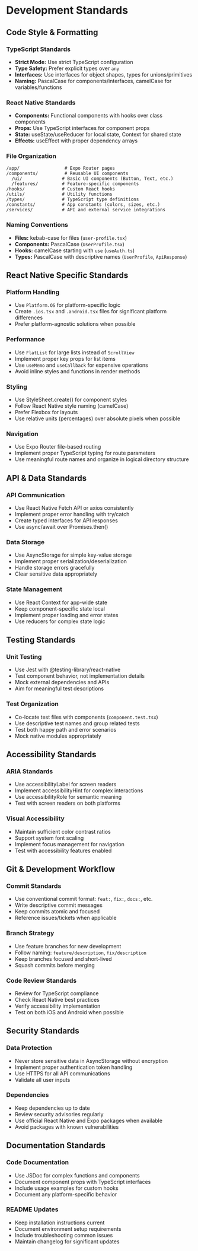 # Development Standards

## Code Style & Formatting

### TypeScript Standards
- **Strict Mode:** Use strict TypeScript configuration
- **Type Safety:** Prefer explicit types over `any`
- **Interfaces:** Use interfaces for object shapes, types for unions/primitives
- **Naming:** PascalCase for components/interfaces, camelCase for variables/functions

### React Native Standards
- **Components:** Functional components with hooks over class components
- **Props:** Use TypeScript interfaces for component props
- **State:** useState/useReducer for local state, Context for shared state
- **Effects:** useEffect with proper dependency arrays

### File Organization
```
/app/                 # Expo Router pages
/components/          # Reusable UI components
  /ui/               # Basic UI components (Button, Text, etc.)
  /features/         # Feature-specific components
/hooks/              # Custom React hooks
/utils/              # Utility functions
/types/              # TypeScript type definitions
/constants/          # App constants (colors, sizes, etc.)
/services/           # API and external service integrations
```

### Naming Conventions
- **Files:** kebab-case for files (`user-profile.tsx`)
- **Components:** PascalCase (`UserProfile.tsx`)
- **Hooks:** camelCase starting with `use` (`useAuth.ts`)
- **Types:** PascalCase with descriptive names (`UserProfile`, `ApiResponse`)

## React Native Specific Standards

### Platform Handling
- Use `Platform.OS` for platform-specific logic
- Create `.ios.tsx` and `.android.tsx` files for significant platform differences
- Prefer platform-agnostic solutions when possible

### Performance
- Use `FlatList` for large lists instead of `ScrollView`
- Implement proper key props for list items
- Use `useMemo` and `useCallback` for expensive operations
- Avoid inline styles and functions in render methods

### Styling
- Use StyleSheet.create() for component styles
- Follow React Native style naming (camelCase)
- Prefer Flexbox for layouts
- Use relative units (percentages) over absolute pixels when possible

### Navigation
- Use Expo Router file-based routing
- Implement proper TypeScript typing for route parameters
- Use meaningful route names and organize in logical directory structure

## API & Data Standards

### API Communication
- Use React Native Fetch API or axios consistently
- Implement proper error handling with try/catch
- Create typed interfaces for API responses
- Use async/await over Promises.then()

### Data Storage
- Use AsyncStorage for simple key-value storage
- Implement proper serialization/deserialization
- Handle storage errors gracefully
- Clear sensitive data appropriately

### State Management
- Use React Context for app-wide state
- Keep component-specific state local
- Implement proper loading and error states
- Use reducers for complex state logic

## Testing Standards

### Unit Testing
- Use Jest with @testing-library/react-native
- Test component behavior, not implementation details
- Mock external dependencies and APIs
- Aim for meaningful test descriptions

### Test Organization
- Co-locate test files with components (`component.test.tsx`)
- Use descriptive test names and group related tests
- Test both happy path and error scenarios
- Mock native modules appropriately

## Accessibility Standards

### ARIA Standards
- Use accessibilityLabel for screen readers
- Implement accessibilityHint for complex interactions
- Use accessibilityRole for semantic meaning
- Test with screen readers on both platforms

### Visual Accessibility
- Maintain sufficient color contrast ratios
- Support system font scaling
- Implement focus management for navigation
- Test with accessibility features enabled

## Git & Development Workflow

### Commit Standards
- Use conventional commit format: `feat:`, `fix:`, `docs:`, etc.
- Write descriptive commit messages
- Keep commits atomic and focused
- Reference issues/tickets when applicable

### Branch Strategy
- Use feature branches for new development
- Follow naming: `feature/description`, `fix/description`
- Keep branches focused and short-lived
- Squash commits before merging

### Code Review Standards
- Review for TypeScript compliance
- Check React Native best practices
- Verify accessibility implementation
- Test on both iOS and Android when possible

## Security Standards

### Data Protection
- Never store sensitive data in AsyncStorage without encryption
- Implement proper authentication token handling
- Use HTTPS for all API communications
- Validate all user inputs

### Dependencies
- Keep dependencies up to date
- Review security advisories regularly
- Use official React Native and Expo packages when available
- Avoid packages with known vulnerabilities

## Documentation Standards

### Code Documentation
- Use JSDoc for complex functions and components
- Document component props with TypeScript interfaces
- Include usage examples for custom hooks
- Document any platform-specific behavior

### README Updates
- Keep installation instructions current
- Document environment setup requirements
- Include troubleshooting common issues
- Maintain changelog for significant updates
